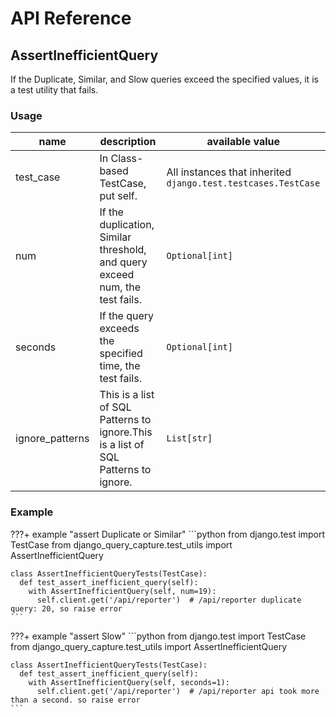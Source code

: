 # API Reference

## AssertInefficientQuery

If the Duplicate, Similar, and Slow queries exceed the specified values, it is a test utility that fails.

### Usage

| name            | description                                                                        | available value                                                |
|-----------------|------------------------------------------------------------------------------------|----------------------------------------------------------------|
| test_case       | In Class-based TestCase, put self.                                                 | All instances that inherited `django.test.testcases.TestCase`  |
| num             | If the duplication, Similar threshold, and query exceed num, the test fails.       | `Optional[int]`                                                          |
| seconds         | If the query exceeds the specified time, the test fails.                           | `Optional[int]`                                                          |
| ignore_patterns | This is a list of SQL Patterns to ignore.This is a list of SQL Patterns to ignore. | `List[str]`                                                    |

### Example

???+ example "assert Duplicate or Similar"
    ```python
    from django.test import TestCase
      from django_query_capture.test_utils import AssertInefficientQuery


    class AssertInefficientQueryTests(TestCase):
      def test_assert_inefficient_query(self):
        with AssertInefficientQuery(self, num=19):
          self.client.get('/api/reporter')  # /api/reporter duplicate query: 20, so raise error
    ```

???+ example "assert Slow"
    ```python
    from django.test import TestCase
      from django_query_capture.test_utils import AssertInefficientQuery


    class AssertInefficientQueryTests(TestCase):
      def test_assert_inefficient_query(self):
        with AssertInefficientQuery(self, seconds=1):
          self.client.get('/api/reporter')  # /api/reporter api took more than a second. so raise error
    ```
